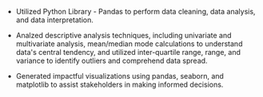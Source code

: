 - Utilized Python Library - Pandas to perform data cleaning, data analysis, and data interpretation.

- Analzed descriptive analysis techniques, including univariate and multivariate analysis, mean/median mode calculations to understand data's central tendency, and utilized inter-quartile range, range, and variance to identify outliers and comprehend data spread.

- Generated impactful visualizations using pandas, seaborn, and matplotlib to assist stakeholders in making informed decisions.

